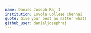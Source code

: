 ```yaml
---
name: Daniel Joseph Raj I
institution: Loyola College Chennai
quote: Give your best no matter what!
github_user: danieljosephraj
---
```

